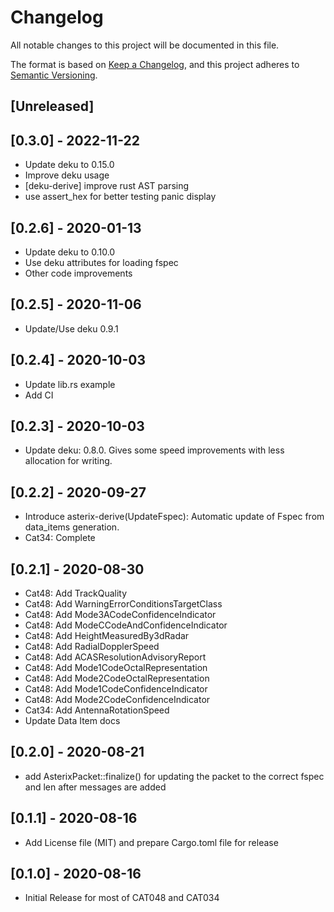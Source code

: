 # Changelog
All notable changes to this project will be documented in this file.

The format is based on [Keep a Changelog](https://keepachangelog.com/en/1.0.0/),
and this project adheres to [Semantic Versioning](https://semver.org/spec/v2.0.0.html).

## [Unreleased]

## [0.3.0] - 2022-11-22
- Update deku to 0.15.0
- Improve deku usage
- [deku-derive] improve rust AST parsing
- use assert_hex for better testing panic display

## [0.2.6] - 2020-01-13
- Update deku to 0.10.0
- Use deku attributes for loading fspec
- Other code improvements

## [0.2.5] - 2020-11-06
- Update/Use deku 0.9.1

## [0.2.4] - 2020-10-03
- Update lib.rs example
- Add CI

## [0.2.3] - 2020-10-03
- Update deku: 0.8.0. Gives some speed improvements with less allocation for writing.

## [0.2.2] - 2020-09-27
- Introduce asterix-derive(UpdateFspec): Automatic update of Fspec from data_items generation.
- Cat34: Complete

## [0.2.1] - 2020-08-30
- Cat48: Add TrackQuality
- Cat48: Add WarningErrorConditionsTargetClass
- Cat48: Add Mode3ACodeConfidenceIndicator
- Cat48: Add ModeCCodeAndConfidenceIndicator
- Cat48: Add HeightMeasuredBy3dRadar
- Cat48: Add RadialDopplerSpeed
- Cat48: Add ACASResolutionAdvisoryReport
- Cat48: Add Mode1CodeOctalRepresentation
- Cat48: Add Mode2CodeOctalRepresentation
- Cat48: Add Mode1CodeConfidenceIndicator
- Cat48: Add Mode2CodeConfidenceIndicator
- Cat34: Add AntennaRotationSpeed
- Update Data Item docs

## [0.2.0] - 2020-08-21
-  add AsterixPacket::finalize() for updating the packet to the correct fspec and len after
   messages are added

## [0.1.1] - 2020-08-16
-  Add License file (MIT) and prepare Cargo.toml file for release

## [0.1.0] - 2020-08-16
-  Initial Release for most of CAT048 and CAT034
